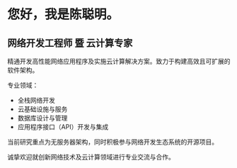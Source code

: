 # 您好，我是陈聪明。

## 网络开发工程师 暨 云计算专家

精通开发高性能网络应用程序及实施云计算解决方案。致力于构建高效且可扩展的软件架构。

专业领域：
- 全栈网络开发
- 云基础设施与服务
- 数据库设计与管理
- 应用程序接口（API）开发与集成

当前研究重点为无服务器架构，同时积极参与网络开发生态系统的开源项目。

诚挚欢迎就创新网络技术及云计算领域进行专业交流与合作。
